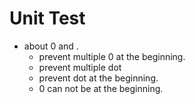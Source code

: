 # Unit Test
* about 0 and .
	* prevent multiple 0 at the beginning.
	* prevent multiple dot
	* prevent dot at the beginning.
	* 0 can not be at the beginning.